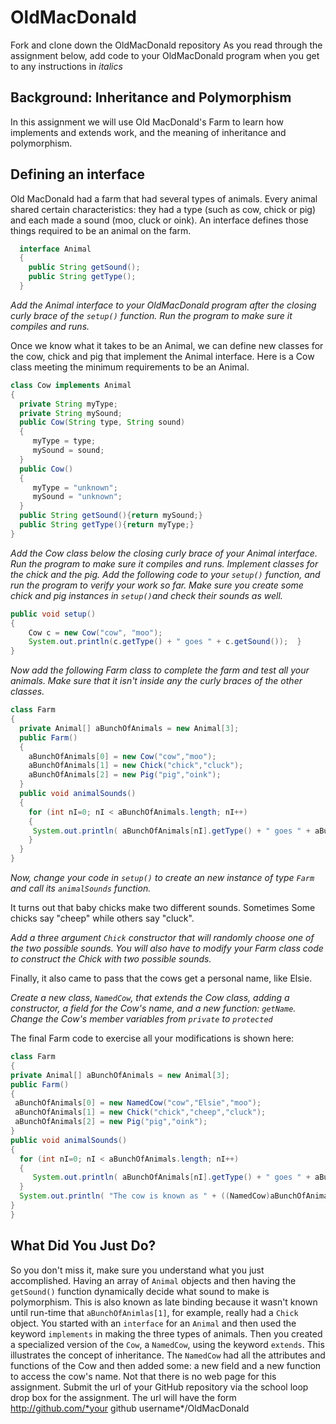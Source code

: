 OldMacDonald
================


Fork and clone down the OldMacDonald repository
As you read through the assignment below, add code to your OldMacDonald program when you get to any instructions in *italics*

Background: Inheritance and Polymorphism
---------------------------------------- 
In this assignment we will use Old MacDonald's Farm to learn how implements and extends work, and the meaning of inheritance and polymorphism.

Defining an interface
---------------------
Old MacDonald had a farm that had several types of animals. Every animal shared certain characteristics: they had a type (such as cow, chick or pig) and each made a sound (moo, cluck or oink). An interface defines those things required to be an animal on the farm.
```java
  interface Animal 
  {    
    public String getSound();        
    public String getType(); 
  }   
``` 
*Add the Animal interface to your OldMacDonald program after the closing curly brace of the `setup()` function.
Run the program to make sure it compiles and runs.*

Once we know what it takes to be an Animal, we can define new classes for the cow, chick and pig that implement the Animal interface. Here is a Cow class meeting the minimum requirements to be an Animal.

```java
class Cow implements Animal 
{     
  private String myType;     
  private String mySound;      
  public Cow(String type, String sound)    
  {         
     myType = type;         
     mySound = sound;     
  }     
  public Cow()    
  {         
     myType = "unknown";         
     mySound = "unknown";     
  }      
  public String getSound(){return mySound;}     
  public String getType(){return myType;} 
}
  ``` 
 
*Add the Cow class below the closing curly brace of your Animal interface.
Run the program to make sure it compiles and runs.
Implement classes for the chick and the pig.
Add the following code to your `setup()` function, and run the program to verify your work so far. Make sure you create some chick and pig instances in `setup()`and check their sounds as well.*

```java
public void setup() 
{     
    Cow c = new Cow("cow", "moo");   
    System.out.println(c.getType() + " goes " + c.getSound());  }  
}
``` 

*Now add the following Farm class to complete the farm and test all your animals. Make sure that it isn't inside any the curly braces of the other classes.*

```java
class Farm  
{     
  private Animal[] aBunchOfAnimals = new Animal[3];    
  public Farm()     
  {       
    aBunchOfAnimals[0] = new Cow("cow","moo");           
    aBunchOfAnimals[1] = new Chick("chick","cluck");       
    aBunchOfAnimals[2] = new Pig("pig","oink");    
  }         
  public void animalSounds()    
  {       
    for (int nI=0; nI < aBunchOfAnimals.length; nI++)      
    {          
     System.out.println( aBunchOfAnimals[nI].getType() + " goes " + aBunchOfAnimals[nI].getSound());       
    }    
  } 
}
``` 

*Now, change your code in `setup()` to create an new instance of type `Farm` and call its `animalSounds` function.*

It turns out that baby chicks make two different sounds. Sometimes Some chicks say "cheep" while others say "cluck".

*Add a three argument `Chick` constructor that will randomly choose one of the two possible sounds. You will also have to modify your Farm class code to construct the Chick with two possible sounds.*

Finally, it also came to pass that the cows get a personal name, like Elsie.

*Create a new class, `NamedCow`, that extends the Cow class, adding a constructor, a field for the Cow's name, and a new function: `getName`. Change the Cow's member variables from `private` to `protected`*

The final Farm code to exercise all your modifications is shown here:
  ```java
class Farm 
{     
  private Animal[] aBunchOfAnimals = new Animal[3];    
  public Farm()    
  {       
   aBunchOfAnimals[0] = new NamedCow("cow","Elsie","moo");          
   aBunchOfAnimals[1] = new Chick("chick","cheep","cluck");
   aBunchOfAnimals[2] = new Pig("pig","oink");    
  }     
  public void animalSounds()    
  {
    for (int nI=0; nI < aBunchOfAnimals.length; nI++) 
    {             
       System.out.println( aBunchOfAnimals[nI].getType() + " goes " + aBunchOfAnimals[nI].getSound() );       
    }       
    System.out.println( "The cow is known as " + ((NamedCow)aBunchOfAnimals[0]).getName() );    
  } 
}
``` 

What Did You Just Do?
---------------------
So you don't miss it, make sure you understand what you just accomplished. Having an array of `Animal` objects and then having the `getSound()` function dynamically decide what sound to make is polymorphism. This is also known as late binding because it wasn't known until run-time that `aBunchOfAnimlas[1]`, for example, really had a `Chick` object. You started with an `interface` for an `Animal` and then used the keyword `implements` in making the three types of animals. Then you created a specialized version of the `Cow`, a `NamedCow`, using the keyword `extends`. This illustrates the concept of inheritance. The `NamedCow` had all the attributes and functions of the Cow and then added some: a new field and a new function to access the cow's name.
Not that there is no web page for this assignment. Submit the url of your GitHub repository via the school loop drop box for the assignment. The url will have the form
http://github.com/*your github username*/OldMacDonald
